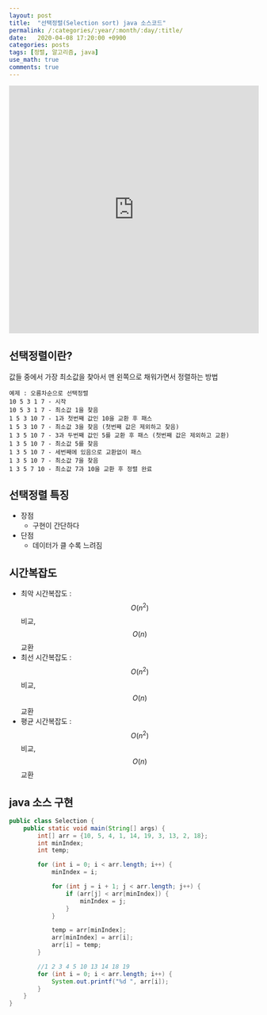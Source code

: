 ```yaml
---
layout: post
title:  "선택정렬(Selection sort) java 소스코드"
permalink: /:categories/:year/:month/:day/:title/
date:   2020-04-08 17:20:00 +0900
categories: posts
tags: [정렬, 알고리즘, java]
use_math: true
comments: true
---
```


<iframe width="100%" height="500" src="https://www.youtube.com/embed/Ns4TPTC8whw" frameborder="0" allow="accelerometer; autoplay; encrypted-media; gyroscope; picture-in-picture" allowfullscreen></iframe>

## 선택정렬이란?
값들 중에서 가장 최소값을 찾아서 맨 왼쪽으로 채워가면서 정렬하는 방법

    예제 : 오름차순으로 선택정렬 
    10 5 3 1 7 - 시작
    10 5 3 1 7 - 최소값 1을 찾음
    1 5 3 10 7 - 1과 첫번째 값인 10을 교환 후 패스
    1 5 3 10 7 - 최소값 3을 찾음 (첫번째 값은 제외하고 찾음)
    1 3 5 10 7 - 3과 두번째 값인 5를 교환 후 패스 (첫번째 값은 제외하고 교환)
    1 3 5 10 7 - 최소값 5를 찾음
    1 3 5 10 7 - 세번째에 있음으로 교환없이 패스
    1 3 5 10 7 - 최소값 7을 찾음
    1 3 5 7 10 - 최소값 7과 10을 교환 후 정렬 완료 
    
## 선택정렬 특징
- 장점
    - 구현이 간단하다
- 단점
    - 데이터가 클 수록 느려짐


## 시간복잡도
- 최악 시간복잡도 : $$O(n^2)$$ 비교, $$O(n)$$ 교환
- 최선 시간복잡도 : $$O(n^2)$$ 비교, $$O(n)$$ 교환
- 평균 시간복잡도 : $$O(n^2)$$ 비교, $$O(n)$$ 교환  

## java 소스 구현

```java  
public class Selection {
    public static void main(String[] args) {
        int[] arr = {10, 5, 4, 1, 14, 19, 3, 13, 2, 18};
        int minIndex;
        int temp;

        for (int i = 0; i < arr.length; i++) {
            minIndex = i;

            for (int j = i + 1; j < arr.length; j++) {
                if (arr[j] < arr[minIndex]) {
                    minIndex = j;
                }
            }

            temp = arr[minIndex];
            arr[minIndex] = arr[i];
            arr[i] = temp;
        }

        //1 2 3 4 5 10 13 14 18 19
        for (int i = 0; i < arr.length; i++) {
            System.out.printf("%d ", arr[i]);
        }
    }
}
```
